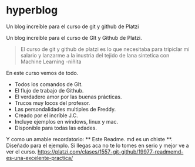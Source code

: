 # hyperblog
Un blog increíble para el curso de git y github de Platzi

Un blog increíble para el curso de GIt y Github de Platzi.
>El curso de git y github de platzi es lo que necesitaba para tripiclar mi salario y lanzarme a la inustria del tejido de lana sintetica con Machine Learning
> -niñita

En este curso vemos de todo.

* Todos los comandos de GIt.
* El flujo de trabajo de Github.
* El verdadero amor por las buenas prácticas.
* Trucos muy locos del profesor.
* Las persondalidades multiples de Freddy.
* Creado por el incríble J.C.
* Incluye ejemplos en windows, linux y mac.
* Disponible para todas las edades.

Y como un amable recordatorio:  ** Este Readme. md es un chiste **. Diseñado para el ejemplo. Si llegas aca no te lo tomes en serio y mejor ve a ver el curso. https://platzi.com/clases/1557-git-github/19977-readmemd-es-una-excelente-practica/

